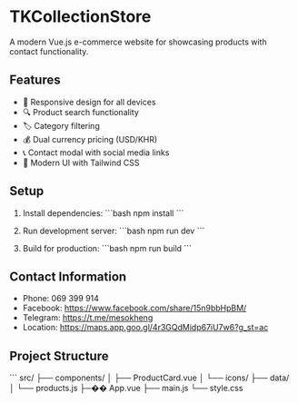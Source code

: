 # TKCollectionStore

A modern Vue.js e-commerce website for showcasing products with contact functionality.

## Features

- 📱 Responsive design for all devices
- 🔍 Product search functionality
- 🏷️ Category filtering
- 💰 Dual currency pricing (USD/KHR)
- 📞 Contact modal with social media links
- 🎨 Modern UI with Tailwind CSS

## Setup

1. Install dependencies:
   \`\`\`bash
   npm install
   \`\`\`

2. Run development server:
   \`\`\`bash
   npm run dev
   \`\`\`

3. Build for production:
   \`\`\`bash
   npm run build
   \`\`\`

## Contact Information

- Phone: 069 399 914
- Facebook: https://www.facebook.com/share/15n9bbHpBM/
- Telegram: https://t.me/mesokheng
- Location: https://maps.app.goo.gl/4r3GQdMidp67iU7w6?g_st=ac

## Project Structure

\`\`\`
src/
├── components/
│ ├── ProductCard.vue
│ └── icons/
├── data/
│ └── products.js
├─�� App.vue
├── main.js
└── style.css
